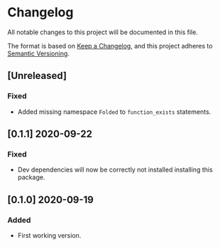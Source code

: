 # Changelog

All notable changes to this project will be documented in this file.

The format is based on [Keep a Changelog](https://keepachangelog.com/en/1.0.0/),
and this project adheres to [Semantic Versioning](https://semver.org/spec/v2.0.0.html).

## [Unreleased]

### Fixed

- Added missing namespace `Folded` to `function_exists` statements.

## [0.1.1] 2020-09-22

### Fixed

- Dev dependencies will now be correctly not installed installing this package.

## [0.1.0] 2020-09-19

### Added

- First working version.
